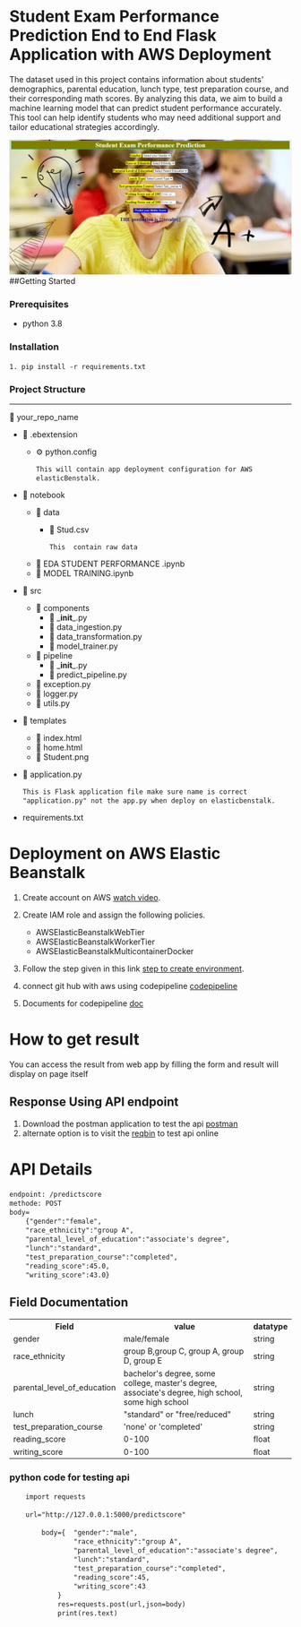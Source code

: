 # Student Exam Performance Prediction End to End Flask Application with AWS Deployment
The dataset used in this project contains information about students' demographics, parental education, lunch type, test preparation course, and their corresponding math scores. By analyzing this data, we aim to build a machine learning model that can predict student performance accurately. This tool can help identify students who may need additional support and tailor educational strategies accordingly.


![image](https://raw.githubusercontent.com/rrpatil-1/ML_PROJECT/main/templates/homepage.jpg)
##Getting Started
### Prerequisites
- python 3.8

### Installation
    
    1. pip install -r requirements.txt

### Project Structure

-------------------------------------------------------- 
📂 your_repo_name
- 📂 .ebextension
  - ⚙ python.config
         
        This will contain app deployment configuration for AWS elasticBenstalk.

- 📂 notebook
  - 📂 data
    - 📄 Stud.csv 
      
          This  contain raw data

  - 📄 EDA STUDENT PERFORMANCE .ipynb
  - 📄 MODEL TRAINING.ipynb
 - 📂 src
   - 📂 components
     - 📄 \___init___.py
     - 📄 data_ingestion.py
     - 📄 data_transformation.py
     - 📄 model_trainer.py
   - 📂 pipeline
     - 📄 \___init___.py
     - 📄 predict_pipeline.py
   - 📄 exception.py
   - 📄 logger.py
   - 📄 utils.py
- 📂 templates
   - 📄 index.html
   - 📄 home.html
   - 📄 Student.png
    
- 📄 application.py
               
      This is Flask application file make sure name is correct "application.py" not the app.py when deploy on elasticbenstalk.
- requirements.txt

# Deployment on AWS Elastic Beanstalk
1. Create account on AWS [watch video](https://www.youtube.com/watch?v=xi-JDeceLeI).
2. Create IAM role and assign the following policies.
   - AWSElasticBeanstalkWebTier
   - AWSElasticBeanstalkWorkerTier
   - AWSElasticBeanstalkMulticontainerDocker
    
3. Follow the step given in this link [step to create environment](https://docs.aws.amazon.com/elasticbeanstalk/latest/dg/GettingStarted.CreateApp.html).
4. connect git hub with aws using codepipeline [codepipeline](https://www.youtube.com/watch?v=4tDjVFbi31o)
5. Documents for codepipeline [doc](https://aws.amazon.com/getting-started/hands-on/continuous-deployment-pipeline/)

# How to get result 
You can access the result from web app by filling the form and result will display on page itself
## Response Using API endpoint
1. Download the postman application to test the api [postman](https://www.postman.com/downloads/)
2. alternate option is to visit the [reqbin](https://reqbin.com/) to test api online

# API Details
    endpoint: /predictscore
    methode: POST
    body=
        {"gender":"female",
        "race_ethnicity":"group A",
        "parental_level_of_education":"associate's degree",
        "lunch":"standard",
        "test_preparation_course":"completed",
        "reading_score":45.0,
        "writing_score":43.0}

## Field Documentation
<table>
<tr>
<th>Field</th>
<th>value</th>
<th>datatype</th>
</tr>
<tr>
<td>gender</td>
<td>male/female</td>
<td>string</td>
</tr>
<tr>
<td>race_ethnicity</td>
<td>group B,group C, group A, group D, group E</td>
<td>string</td>
</tr>
<tr>
<td>parental_level_of_education</td>
<td>bachelor's degree, some college,  master's degree, associate's degree, high school, some high school</td>
<td>string</td>
<tr>
<td>lunch</td>
<td>"standard" or "free/reduced"</td>
<td>string</td>
<tr>
<td>test_preparation_course</td>
<td>'none' or 'completed'</td>
<td>string</td>
</tr>
<tr>
<td>reading_score</td>
<td>0-100</td>
<td>float</td>
</tr>
<tr>
<td>writing_score</td>
<td>0-100</td>
<td>float</td></tr>
</table>

    
### python code for testing api
        import requests

        url="http://127.0.0.1:5000/predictscore"
        
            body={  "gender":"male",
                    "race_ethnicity":"group A",
                    "parental_level_of_education":"associate's degree",
                    "lunch":"standard",
                    "test_preparation_course":"completed",
                    "reading_score":45,
                    "writing_score":43
                }
                res=requests.post(url,json=body)
                print(res.text)
                
